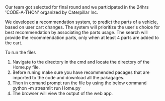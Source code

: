 Our team got selected for final round and we participated in the 24hrs 'CODE-A-THON' organized by Caterpillar Inc.

We developed a recommendation system, to predict the parts of a vehicle, based on user cart changes. The system will prioritize the user's choice for best recommendation by associating the parts usage.
The search will provide the recommendation parts, only when at least 4 parts are added to the cart.


To run the files 
1. Navigate to the directory in the cmd and locate the directory of the Home.py file.
2. Before runing make sure you have recommended pacages that are imported to the code and download all the pakagages.
3. Then in comand prompt run the file by using the below command
      python -m streamlit run Home.py
4. The browser will view the output of the web app.
  



